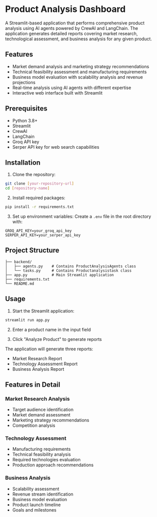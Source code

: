 # Product Analysis Dashboard

A Streamlit-based application that performs comprehensive product analysis using AI agents powered by CrewAI and LangChain. The application generates detailed reports covering market research, technological assessment, and business analysis for any given product.

## Features

- Market demand analysis and marketing strategy recommendations
- Technical feasibility assessment and manufacturing requirements
- Business model evaluation with scalability analysis and revenue projections
- Real-time analysis using AI agents with different expertise
- Interactive web interface built with Streamlit

## Prerequisites

- Python 3.8+
- Streamlit
- CrewAI
- LangChain
- Groq API key
- Serper API key for web search capabilities

## Installation

1. Clone the repository:
```bash
git clone [your-repository-url]
cd [repository-name]
```

2. Install required packages:
```bash
pip install -r requirements.txt
```

3. Set up environment variables:
Create a `.env` file in the root directory with:
```
GROQ_API_KEY=your_groq_api_key
SERPER_API_KEY=your_serper_api_key
```

## Project Structure

```
├── backend/
│   ├── agents.py    # Contains ProductAnalysisAgents class
│   └── tasks.py     # Contains Productanalysistask class
├── app.py           # Main Streamlit application
├── requirements.txt
└── README.md
```

## Usage

1. Start the Streamlit application:
```bash
streamlit run app.py
```

2. Enter a product name in the input field

3. Click "Analyze Product" to generate reports

The application will generate three reports:
- Market Research Report
- Technology Assessment Report
- Business Analysis Report

## Features in Detail

### Market Research Analysis
- Target audience identification
- Market demand assessment
- Marketing strategy recommendations
- Competition analysis

### Technology Assessment
- Manufacturing requirements
- Technical feasibility analysis
- Required technologies evaluation
- Production approach recommendations

### Business Analysis
- Scalability assessment
- Revenue stream identification
- Business model evaluation
- Product launch timeline
- Goals and milestones

